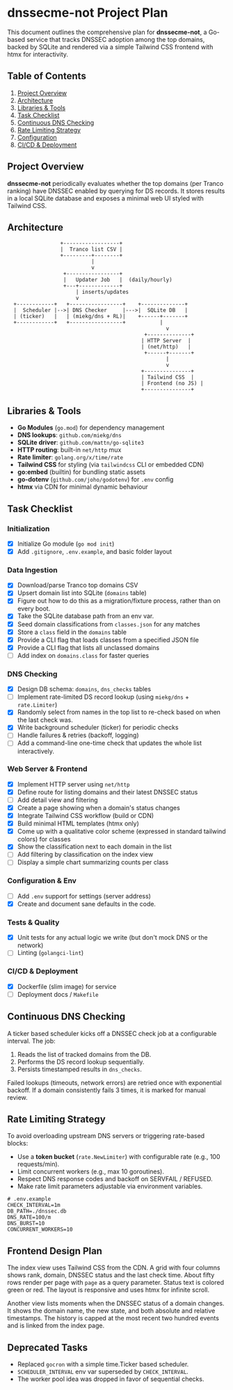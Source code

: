 # dnssecme-not Project Plan

This document outlines the comprehensive plan for **dnssecme-not**, a Go-based service that tracks DNSSEC adoption among the top domains, backed by SQLite and rendered via a simple Tailwind CSS frontend with htmx for interactivity.

## Table of Contents
1. [Project Overview](#project-overview)
2. [Architecture](#architecture)
3. [Libraries & Tools](#libraries--tools)
4. [Task Checklist](#task-checklist)
5. [Continuous DNS Checking](#continuous-dns-checking)
6. [Rate Limiting Strategy](#rate-limiting-strategy)
7. [Configuration](#configuration)
8. [CI/CD & Deployment](#ci-cd--deployment)

## Project Overview

**dnssecme-not** periodically evaluates whether the top domains (per Tranco ranking) have DNSSEC enabled by querying for DS records. It stores results in a local SQLite database and exposes a minimal web UI styled with Tailwind CSS.

## Architecture

```text
                 +------------------+
                 |  Tranco list CSV |
                 +---------+--------+
                           |
                           v
                  +-----------------+
                  |   Updater Job   |  (daily/hourly)
                  +---+-------------+
                      | inserts/updates
                      v
  +------------+   +-----------------+    +--------------+
  |  Scheduler |-->| DNS Checker     |--->|  SQLite DB   |
  | (ticker)   |   | (miekg/dns + RL)|    +------+-------+
  +------------+   +-----------------+           |
                                                   v
                                            +--------------+
                                           | HTTP Server  |
                                           | (net/http)   |
                                            +------+-------+
                                                   |
                                                   v
                                           +---------------+
                                           | Tailwind CSS  |
                                           | Frontend (no JS) |
                                           +---------------+
```

## Libraries & Tools

- **Go Modules** (`go.mod`) for dependency management
- **DNS lookups**: `github.com/miekg/dns`
- **SQLite driver**: `github.com/mattn/go-sqlite3`
 - **HTTP routing**: built-in `net/http` mux
 - **Rate limiter**: `golang.org/x/time/rate`
- **Tailwind CSS** for styling (via `tailwindcss` CLI or embedded CDN)
- **go:embed** (builtin) for bundling static assets
- **go-dotenv** (`github.com/joho/godotenv`) for `.env` config
- **htmx** via CDN for minimal dynamic behaviour

## Task Checklist

### Initialization
- [x] Initialize Go module (`go mod init`)
- [x] Add `.gitignore`, `.env.example`, and basic folder layout

### Data Ingestion
- [x] Download/parse Tranco top domains CSV
- [x] Upsert domain list into SQLite (`domains` table)
- [x] Figure out how to do this as a migration/fixture process, rather than on every boot.
- [x] Take the SQLite database path from an env var.
- [x] Seed domain classifications from `classes.json` for any matches
- [x] Store a `class` field in the `domains` table
- [x] Provide a CLI flag that loads classes from a specified JSON file
- [x] Provide a CLI flag that lists all unclassed domains
- [ ] Add index on `domains.class` for faster queries
 
### DNS Checking
- [x] Design DB schema: `domains`, `dns_checks` tables
 - [ ] Implement rate-limited DS record lookup (using `miekg/dns` + `rate.Limiter`)
 - [x] Randomly select from names in the top list to re-check based on when the last check was.
 - [x] Write background scheduler (ticker) for periodic checks
- [ ] Handle failures & retries (backoff, logging)
- [ ] Add a command-line one-time check that updates the whole list interactively.

### Web Server & Frontend
- [x] Implement HTTP server using `net/http`
 - [x] Define route for listing domains and their latest DNSSEC status
- [ ] Add detail view and filtering
- [x] Create a page showing when a domain's status changes
- [x] Integrate Tailwind CSS workflow (build or CDN)
- [x] Build minimal HTML templates (htmx only)
 - [x] Come up with a qualitative color scheme (expressed in standard tailwind colors) for classes
 - [x] Show the classification next to each domain in the list
- [ ] Add filtering by classification on the index view
- [ ] Display a simple chart summarizing counts per class

### Configuration & Env
- [ ] Add `.env` support for settings (server address)
- [x] Create and document sane defaults in the code.

### Tests & Quality
- [x] Unit tests for any actual logic we write (but don't mock DNS or the network)
- [ ] Linting (`golangci-lint`)

### CI/CD & Deployment
 - [x] Dockerfile (slim image) for service
 - [ ] Deployment docs / `Makefile`

## Continuous DNS Checking

A ticker based scheduler kicks off a DNSSEC check job at a configurable interval. The job:
1. Reads the list of tracked domains from the DB.
2. Performs the DS record lookup sequentially.
3. Persists timestamped results in `dns_checks`.

Failed lookups (timeouts, network errors) are retried once with exponential backoff. If a domain consistently fails 3 times, it is marked for manual review.

## Rate Limiting Strategy

To avoid overloading upstream DNS servers or triggering rate-based blocks:
- Use a **token bucket** (`rate.NewLimiter`) with configurable rate (e.g., 100 requests/min).
- Limit concurrent workers (e.g., max 10 goroutines).
- Respect DNS response codes and backoff on SERVFAIL / REFUSED.
- Make rate limit parameters adjustable via environment variables.

```env
# .env.example
CHECK_INTERVAL=1m
DB_PATH=./dnssec.db
DNS_RATE=100/m
DNS_BURST=10
CONCURRENT_WORKERS=10
```


## Frontend Design Plan

The index view uses Tailwind CSS from the CDN. A grid with four columns shows
rank, domain, DNSSEC status and the last check time. About fifty rows render per
page with `page` as a query parameter. Status text is colored green or red. The
layout is responsive and uses htmx for infinite scroll.

Another view lists moments when the DNSSEC status of a domain changes.
It shows the domain name, the new state, and both absolute and relative
timestamps. The history is capped at the most recent two hundred events and
is linked from the index page.

## Deprecated Tasks

- Replaced `gocron` with a simple time.Ticker based scheduler.
- `SCHEDULER_INTERVAL` env var superseded by `CHECK_INTERVAL`.
- The worker pool idea was dropped in favor of sequential checks.
